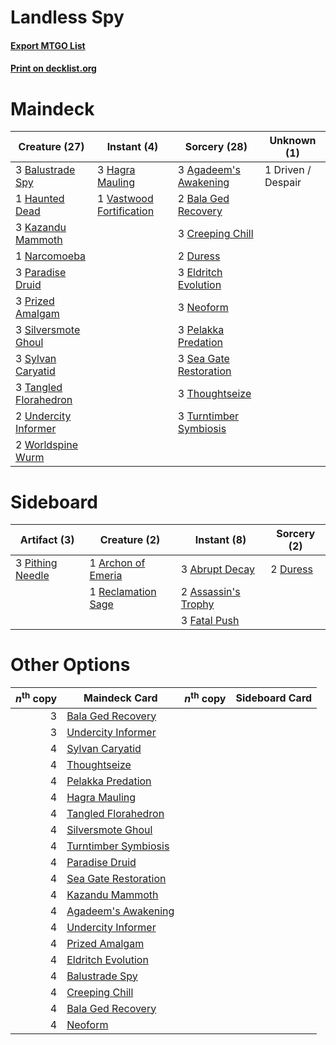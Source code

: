 # Landless Spy

#### [Export MTGO List](../collection/Landless%20Spy/Landless%20Spy.txt)
#### [Print on decklist.org](http://decklist.org/?deckmain=3%09Agadeem's%20Awakening%0A2%09Bala%20Ged%20Recovery%0A3%09Balustrade%20Spy%0A3%09Creeping%20Chill%0A1%09Driven%20/%20Despair%0A2%09Duress%0A3%09Eldritch%20Evolution%0A3%09Hagra%20Mauling%0A1%09Haunted%20Dead%0A3%09Kazandu%20Mammoth%0A1%09Narcomoeba%0A3%09Neoform%0A3%09Paradise%20Druid%0A3%09Pelakka%20Predation%0A3%09Prized%20Amalgam%0A3%09Sea%20Gate%20Restoration%0A3%09Silversmote%20Ghoul%0A3%09Sylvan%20Caryatid%0A3%09Tangled%20Florahedron%0A3%09Thoughtseize%0A3%09Turntimber%20Symbiosis%0A2%09Undercity%20Informer%0A1%09Vastwood%20Fortification%0A2%09Worldspine%20Wurm&deckside=3%09Abrupt%20Decay%0A1%09Archon%20of%20Emeria%0A2%09Assassin's%20Trophy%0A2%09Duress%0A3%09Fatal%20Push%0A3%09Pithing%20Needle%0A1%09Reclamation%20Sage)
# Maindeck

|                                         Creature (27)                                          |                                            Instant (4)                                            |                                          Sorcery (28)                                           |   Unknown (1)    |
|------------------------------------------------------------------------------------------------|---------------------------------------------------------------------------------------------------|-------------------------------------------------------------------------------------------------|------------------|
|3 [Balustrade Spy](http://gatherer.wizards.com/Pages/Card/Details.aspx?multiverseid=366464)     |3 [Hagra Mauling](http://gatherer.wizards.com/Pages/Card/Details.aspx?multiverseid=491741)         |3 [Agadeem's Awakening](http://gatherer.wizards.com/Pages/Card/Details.aspx?multiverseid=491723) |1 Driven / Despair|
|1 [Haunted Dead](http://gatherer.wizards.com/Pages/Card/Details.aspx?multiverseid=414387)       |1 [Vastwood Fortification](http://gatherer.wizards.com/Pages/Card/Details.aspx?multiverseid=491866)|2 [Bala Ged Recovery](http://gatherer.wizards.com/Pages/Card/Details.aspx?multiverseid=491825)   |                  |
|3 [Kazandu Mammoth](http://gatherer.wizards.com/Pages/Card/Details.aspx?multiverseid=491835)    |                                                                                                   |3 [Creeping Chill](http://gatherer.wizards.com/Pages/Card/Details.aspx?multiverseid=452816)      |                  |
|1 [Narcomoeba](http://gatherer.wizards.com/Pages/Card/Details.aspx?multiverseid=136140)         |                                                                                                   |2 [Duress](http://gatherer.wizards.com/Pages/Card/Details.aspx?multiverseid=14557)               |                  |
|3 [Paradise Druid](http://gatherer.wizards.com/Pages/Card/Details.aspx?multiverseid=461098)     |                                                                                                   |3 [Eldritch Evolution](http://gatherer.wizards.com/Pages/Card/Details.aspx?multiverseid=414456)  |                  |
|3 [Prized Amalgam](http://gatherer.wizards.com/Pages/Card/Details.aspx?multiverseid=410014)     |                                                                                                   |3 [Neoform](http://gatherer.wizards.com/Pages/Card/Details.aspx?multiverseid=461133)             |                  |
|3 [Silversmote Ghoul](http://gatherer.wizards.com/Pages/Card/Details.aspx?multiverseid=485445)  |                                                                                                   |3 [Pelakka Predation](http://gatherer.wizards.com/Pages/Card/Details.aspx?multiverseid=491757)   |                  |
|3 [Sylvan Caryatid](http://gatherer.wizards.com/Pages/Card/Details.aspx?multiverseid=373624)    |                                                                                                   |3 [Sea Gate Restoration](http://gatherer.wizards.com/Pages/Card/Details.aspx?multiverseid=491706)|                  |
|3 [Tangled Florahedron](http://gatherer.wizards.com/Pages/Card/Details.aspx?multiverseid=491859)|                                                                                                   |3 [Thoughtseize](http://gatherer.wizards.com/Pages/Card/Details.aspx?multiverseid=438676)        |                  |
|2 [Undercity Informer](http://gatherer.wizards.com/Pages/Card/Details.aspx?multiverseid=366271) |                                                                                                   |3 [Turntimber Symbiosis](http://gatherer.wizards.com/Pages/Card/Details.aspx?multiverseid=491864)|                  |
|2 [Worldspine Wurm](http://gatherer.wizards.com/Pages/Card/Details.aspx?multiverseid=253575)    |                                                                                                   |                                                                                                 |                  |


# Sideboard

|                                       Artifact (3)                                        |                                        Creature (2)                                         |                                         Instant (8)                                          |                                   Sorcery (2)                                    |
|-------------------------------------------------------------------------------------------|---------------------------------------------------------------------------------------------|----------------------------------------------------------------------------------------------|----------------------------------------------------------------------------------|
|3 [Pithing Needle](http://gatherer.wizards.com/Pages/Card/Details.aspx?multiverseid=129526)|1 [Archon of Emeria](http://gatherer.wizards.com/Pages/Card/Details.aspx?multiverseid=495594)|3 [Abrupt Decay](http://gatherer.wizards.com/Pages/Card/Details.aspx?multiverseid=456061)     |2 [Duress](http://gatherer.wizards.com/Pages/Card/Details.aspx?multiverseid=14557)|
|                                                                                           |1 [Reclamation Sage](http://gatherer.wizards.com/Pages/Card/Details.aspx?multiverseid=389651)|2 [Assassin's Trophy](http://gatherer.wizards.com/Pages/Card/Details.aspx?multiverseid=452902)|                                                                                  |
|                                                                                           |                                                                                             |3 [Fatal Push](http://gatherer.wizards.com/Pages/Card/Details.aspx?multiverseid=423724)       |                                                                                  |


# Other Options

|*n*<sup>th</sup> copy|                                         Maindeck Card                                         |*n*<sup>th</sup> copy|Sideboard Card|
|--------------------:|-----------------------------------------------------------------------------------------------|---------------------|--------------|
|                    3|[Bala Ged Recovery](http://gatherer.wizards.com/Pages/Card/Details.aspx?multiverseid=491825)   |                     |              |
|                    3|[Undercity Informer](http://gatherer.wizards.com/Pages/Card/Details.aspx?multiverseid=366271)  |                     |              |
|                    4|[Sylvan Caryatid](http://gatherer.wizards.com/Pages/Card/Details.aspx?multiverseid=373624)     |                     |              |
|                    4|[Thoughtseize](http://gatherer.wizards.com/Pages/Card/Details.aspx?multiverseid=438676)        |                     |              |
|                    4|[Pelakka Predation](http://gatherer.wizards.com/Pages/Card/Details.aspx?multiverseid=491757)   |                     |              |
|                    4|[Hagra Mauling](http://gatherer.wizards.com/Pages/Card/Details.aspx?multiverseid=491741)       |                     |              |
|                    4|[Tangled Florahedron](http://gatherer.wizards.com/Pages/Card/Details.aspx?multiverseid=491859) |                     |              |
|                    4|[Silversmote Ghoul](http://gatherer.wizards.com/Pages/Card/Details.aspx?multiverseid=485445)   |                     |              |
|                    4|[Turntimber Symbiosis](http://gatherer.wizards.com/Pages/Card/Details.aspx?multiverseid=491864)|                     |              |
|                    4|[Paradise Druid](http://gatherer.wizards.com/Pages/Card/Details.aspx?multiverseid=461098)      |                     |              |
|                    4|[Sea Gate Restoration](http://gatherer.wizards.com/Pages/Card/Details.aspx?multiverseid=491706)|                     |              |
|                    4|[Kazandu Mammoth](http://gatherer.wizards.com/Pages/Card/Details.aspx?multiverseid=491835)     |                     |              |
|                    4|[Agadeem's Awakening](http://gatherer.wizards.com/Pages/Card/Details.aspx?multiverseid=491723) |                     |              |
|                    4|[Undercity Informer](http://gatherer.wizards.com/Pages/Card/Details.aspx?multiverseid=366271)  |                     |              |
|                    4|[Prized Amalgam](http://gatherer.wizards.com/Pages/Card/Details.aspx?multiverseid=410014)      |                     |              |
|                    4|[Eldritch Evolution](http://gatherer.wizards.com/Pages/Card/Details.aspx?multiverseid=414456)  |                     |              |
|                    4|[Balustrade Spy](http://gatherer.wizards.com/Pages/Card/Details.aspx?multiverseid=366464)      |                     |              |
|                    4|[Creeping Chill](http://gatherer.wizards.com/Pages/Card/Details.aspx?multiverseid=452816)      |                     |              |
|                    4|[Bala Ged Recovery](http://gatherer.wizards.com/Pages/Card/Details.aspx?multiverseid=491825)   |                     |              |
|                    4|[Neoform](http://gatherer.wizards.com/Pages/Card/Details.aspx?multiverseid=461133)             |                     |              |

